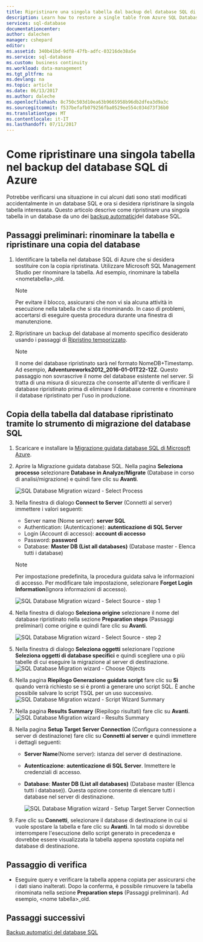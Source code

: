 ```yaml
---
title: Ripristinare una singola tabella dal backup del database SQL di Azure | Documentazione Microsoft
description: Learn how to restore a single table from Azure SQL Database backup.
services: sql-database
documentationcenter: 
author: dalechen
manager: cshepard
editor: 
ms.assetid: 340b41bd-9df8-47fb-adfc-03216de38a5e
ms.service: sql-database
ms.custom: business continuity
ms.workload: data-management
ms.tgt_pltfrm: na
ms.devlang: na
ms.topic: article
ms.date: 06/13/2017
ms.author: daleche
ms.openlocfilehash: 8c750c503d10ea63b9665958b96db2dfea3d9a3c
ms.sourcegitcommit: f537befafb079256fba0529ee554c034d73f36b0
ms.translationtype: MT
ms.contentlocale: it-IT
ms.lasthandoff: 07/11/2017
---
```

# <a name="how-to-restore-a-single-table-from-an-azure-sql-database-backup"></a>Come ripristinare una singola tabella nel backup del database SQL di Azure
Potrebbe verificarsi una situazione in cui alcuni dati sono stati modificati accidentalmente in un database SQL e ora si desidera ripristinare la singola tabella interessata. Questo articolo descrive come ripristinare una singola tabella in un database da uno dei [backup automatici](sql-database-automated-backups.md)del database SQL.

## <a name="preparation-steps-rename-the-table-and-restore-a-copy-of-the-database"></a>Passaggi preliminari: rinominare la tabella e ripristinare una copia del database
1. Identificare la tabella nel database SQL di Azure che si desidera sostituire con la copia ripristinata. Utilizzare Microsoft SQL Management Studio per rinominare la tabella. Ad esempio, rinominare la tabella &lt;nometabella&gt;_old.
   
   > [!NOTE]
   > Per evitare il blocco, assicurarsi che non vi sia alcuna attività in esecuzione nella tabella che si sta rinominando. In caso di problemi, accertarsi di eseguire questa procedura durante una finestra di manutenzione.
   >

2. Ripristinare un backup del database al momento specifico desiderato usando i passaggi di [Ripristino temporizzato](sql-database-recovery-using-backups.md#point-in-time-restore).
   
   > [!NOTE]
   > Il nome del database ripristinato sarà nel formato NomeDB+Timestamp. Ad esempio, **Adventureworks2012_2016-01-01T22-12Z**. Questo passaggio non sovrascrive il nome del database esistente nel server. Si tratta di una misura di sicurezza che consente all'utente di verificare il database ripristinato prima di eliminare il database corrente e rinominare il database ripristinato per l'uso in produzione.
   
## <a name="copying-the-table-from-the-restored-database-by-using-the-sql-database-migration-tool"></a>Copia della tabella dal database ripristinato tramite lo strumento di migrazione del database SQL

1. Scaricare e installare la [Migrazione guidata database SQL di Microsoft Azure](https://sqlazuremw.codeplex.com).
2. Aprire la Migrazione guidata database SQL. Nella pagina **Seleziona processo** selezionare **Database in Analyze/Migrate** (Database in corso di analisi/migrazione) e quindi fare clic su **Avanti**.

   ![SQL Database Migration wizard - Select Process](./media/sql-database-cloud-migrate-restore-single-table-azure-backup/1.png)

3. Nella finestra di dialogo **Connect to Server** (Connetti al server) immettere i valori seguenti:

   * Server name (Nome server): **server SQL**
   * Authentication: (Autenticazione): **autenticazione di SQL Server**
   * Login (Account di accesso): **account di accesso**
   * Password: **password**
   * Database: **Master DB (List all databases)** (Database master - Elenca tutti i database)
   
   > [!NOTE]
   > Per impostazione predefinita, la procedura guidata salva le informazioni di accesso. Per modificare tale impostazione, selezionare **Forget Login Information**(Ignora informazioni di accesso).
   >
   
     ![SQL Database Migration wizard - Select Source - step 1](./media/sql-database-cloud-migrate-restore-single-table-azure-backup/2.png)
4. Nella finestra di dialogo **Seleziona origine** selezionare il nome del database ripristinato nella sezione **Preparation steps** (Passaggi preliminari) come origine e quindi fare clic su **Avanti**.
   
    ![SQL Database Migration wizard - Select Source - step 2](./media/sql-database-cloud-migrate-restore-single-table-azure-backup/3.png)
5. Nella finestra di dialogo **Seleziona oggetti** selezionare l'opzione **Seleziona oggetti di database specifici** e quindi scegliere una o più tabelle di cui eseguire la migrazione al server di destinazione.
   ![SQL Database Migration wizard - Choose Objects](./media/sql-database-cloud-migrate-restore-single-table-azure-backup/4.png)
6. Nella pagina **Riepilogo Generazione guidata script** fare clic su **Sì** quando verrà richiesto se si è pronti a generare uno script SQL. È anche possibile salvare lo script TSQL per un uso successivo.
   ![SQL Database Migration wizard - Script Wizard Summary](./media/sql-database-cloud-migrate-restore-single-table-azure-backup/5.png)
7. Nella pagina **Results Summary** (Riepilogo risultati) fare clic su **Avanti**.
   ![SQL Database Migration wizard - Results Summary](./media/sql-database-cloud-migrate-restore-single-table-azure-backup/6.png)
8. Nella pagina **Setup Target Server Connection** (Configura connessione a server di destinazione) fare clic su **Connetti al server** e quindi immettere i dettagli seguenti:
   
   * **Server Name**(Nome server): istanza del server di destinazione.
   * **Autenticazione**: **autenticazione di SQL Server**. Immettere le credenziali di accesso.
   * **Database**: **Master DB (List all databases)** (Database master (Elenca tutti i database)). Questa opzione consente di elencare tutti i database nel server di destinazione.
     
     ![SQL Database Migration wizard - Setup Target Server Connection](./media/sql-database-cloud-migrate-restore-single-table-azure-backup/7.png)
9. Fare clic su **Connetti**, selezionare il database di destinazione in cui si vuole spostare la tabella e fare clic su **Avanti**. In tal modo si dovrebbe interrompere l'esecuzione dello script generato in precedenza e dovrebbe essere visualizzata la tabella appena spostata copiata nel database di destinazione.

## <a name="verification-step"></a>Passaggio di verifica

- Eseguire query e verificare la tabella appena copiata per assicurarsi che i dati siano inalterati. Dopo la conferma, è possibile rimuovere la tabella rinominata nella sezione **Preparation steps** (Passaggi preliminari). Ad esempio, &lt;nome tabella&gt;_old.

## <a name="next-steps"></a>Passaggi successivi
[Backup automatici del database SQL](sql-database-automated-backups.md)

